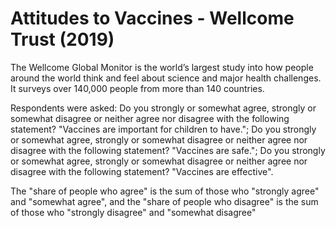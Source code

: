 # Attitudes to Vaccines - Wellcome Trust (2019)

The Wellcome Global Monitor is the world’s largest study into how people around the world think and feel about science and major health challenges. It surveys over 140,000 people from more than 140 countries. 

Respondents were asked: Do you strongly or somewhat agree, strongly or somewhat disagree or neither agree nor disagree with the following statement? "Vaccines are important for children to have."; Do you strongly or somewhat agree, strongly or somewhat disagree or neither agree nor disagree with the following statement? "Vaccines are safe."; Do you strongly or somewhat agree, strongly or somewhat disagree or neither agree nor disagree with the following statement? "Vaccines are effective".

The "share of people who agree" is the sum of those who "strongly agree" and "somewhat agree", and the "share of people who disagree" is the sum of those who "strongly disagree" and "somewhat disagree"